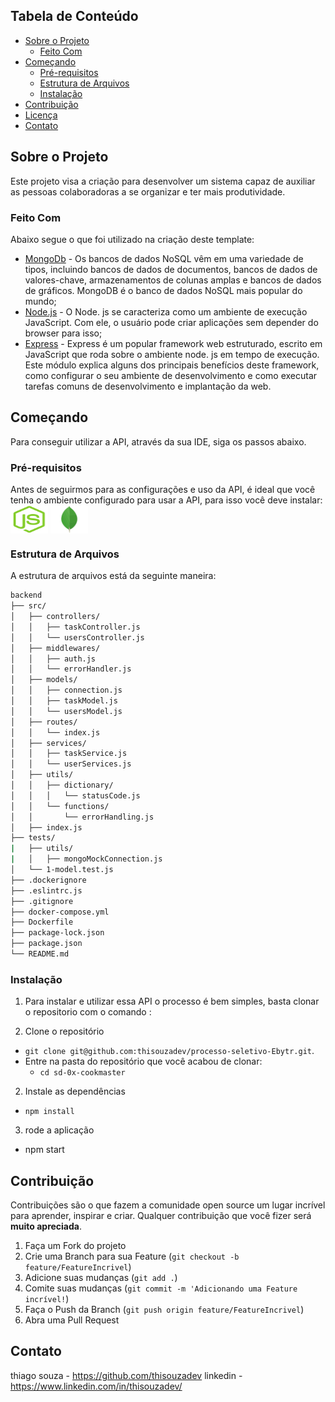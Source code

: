 ## Tabela de Conteúdo

- [Sobre o Projeto](#sobre-o-projeto)
  - [Feito Com](#feito-com)
- [Começando](#come%C3%A7ando)
  - [Pré-requisitos](#pr%C3%A9-requisitos)
  - [Estrutura de Arquivos](#estrutura-de-arquivos)
  - [Instalação](#instala%C3%A7%C3%A3o)
- [Contribuição](#contribui%C3%A7%C3%A3o)
- [Licença](#licen%C3%A7a)
- [Contato](#contato)

<!-- ABOUT THE PROJECT -->

## Sobre o Projeto

Este projeto visa a criação para desenvolver um sistema capaz de auxiliar as pessoas colaboradoras a se organizar e ter mais produtividade.

### Feito Com

Abaixo segue o que foi utilizado na criação deste template:

- [MongoDb](https://www.mongodb.com/pt-br) - Os bancos de dados NoSQL vêm em uma variedade de tipos, incluindo bancos de dados de documentos, bancos de dados de valores-chave, armazenamentos de colunas amplas e bancos de dados de gráficos. MongoDB é o banco de dados NoSQL mais popular do mundo;
- [Node.js](https://nodejs.org/en/) - O Node. js se caracteriza como um ambiente de execução JavaScript. Com ele, o usuário pode criar aplicações sem depender do browser para isso;
- [Express](https://expressjs.com/pt-br/) - 
Express é um popular framework web estruturado, escrito em JavaScript que roda sobre o ambiente node. js em tempo de execução. Este módulo explica alguns dos principais benefícios deste framework, como configurar o seu ambiente de desenvolvimento e como executar tarefas comuns de desenvolvimento e implantação da web.


<!-- GETTING STARTED -->

## Começando

Para conseguir utilizar a API, através da sua IDE, siga os passos abaixo.

### Pré-requisitos

Antes de seguirmos para as configurações e uso da API, é ideal que você tenha o ambiente configurado para usar a API, para isso você deve instalar:
<img align="center" alt="nodejs" height="45" width="60" src="https://raw.githubusercontent.com/devicons/devicon/master/icons/nodejs/nodejs-original.svg">
<img align="center" alt="mongodb" height="45" width="60" src="https://raw.githubusercontent.com/devicons/devicon/master/icons/mongodb/mongodb-original.svg">

### Estrutura de Arquivos

A estrutura de arquivos está da seguinte maneira:

```bash
backend
├── src/
│   ├── controllers/
│   │   ├── taskController.js
│   │   └── usersController.js 
│   ├── middlewares/
│   │   ├── auth.js
│   │   └── errorHandler.js
│   ├── models/
│   │   ├── connection.js
│   │   ├── taskModel.js
│   │   └── usersModel.js
│   ├── routes/
│   │   └── index.js
│   ├── services/
│   │   ├── taskService.js
│   │   └── userServices.js  
│   ├── utils/
│   │   ├── dictionary/
│   │   │   └── statusCode.js
│   │   └── functions/
│   │       └── errorHandling.js
│   ├── index.js
├── tests/
|   ├── utils/
|   │   ├── mongoMockConnection.js 
│   └── 1-model.test.js
├── .dockerignore
├── .eslintrc.js
├── .gitignore
├── docker-compose.yml
├── Dockerfile
├── package-lock.json
├── package.json
└── README.md
```

### Instalação

1. Para instalar e utilizar essa API o processo é bem simples, basta clonar o repositorio com o comando :

1. Clone o repositório

- `git clone git@github.com:thisouzadev/processo-seletivo-Ebytr.git`.
- Entre na pasta do repositório que você acabou de clonar:
  - `cd sd-0x-cookmaster`

2. Instale as dependências

- `npm install`
 
3. rode a aplicação

- npm start


## Contribuição

Contribuições são o que fazem a comunidade open source um lugar incrível para aprender, inspirar e criar. Qualquer contribuição que você fizer será **muito apreciada**.

1. Faça um Fork do projeto
2. Crie uma Branch para sua Feature (`git checkout -b feature/FeatureIncrivel`)
3. Adicione suas mudanças (`git add .`)
4. Comite suas mudanças (`git commit -m 'Adicionando uma Feature incrível!`)
5. Faça o Push da Branch (`git push origin feature/FeatureIncrivel`)
6. Abra uma Pull Request

<!-- LICENSE -->


<!-- CONTACT -->

## Contato

thiago souza - https://github.com/thisouzadev
linkedin - https://www.linkedin.com/in/thisouzadev/


